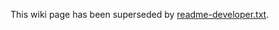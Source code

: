 This wiki page has been superseded by [readme-developer.txt](https://github.com/endless-sky/endless-sky/blob/master/readme-developer.md).
